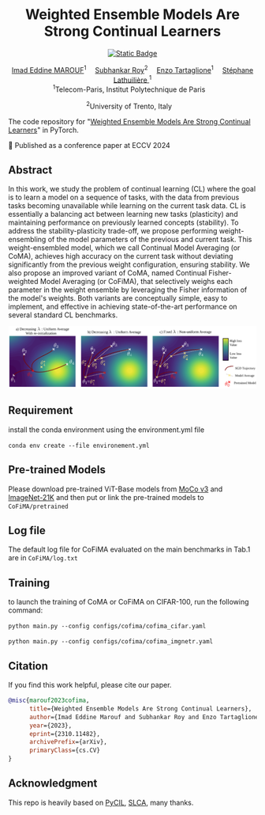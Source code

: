 <div align="center">
  <div>
  <h1>Weighted Ensemble Models Are Strong Continual Learners</h1> 

[![Static Badge](https://img.shields.io/badge/CoFiMA-arXiv-red)](https://arxiv.org/abs/2312.08977)

  </div>

</div>

<div align="center">

<div>
    <a href='' target='_blank'>Imad Eddine MAROUF</a><sup>1</sup>&emsp;
    <a href='' target='_blank'>Subhankar Roy</a><sup>2</sup>&emsp;
    <a href='' target='_blank'>Enzo Tartaglione</a><sup>1</sup>&emsp;
    <a href='' target='_blank'>Stéphane Lathuilière </a><sup>1</sup>
</div>
<div>
<sup>1</sup>Telecom-Paris, Institut Polytechnique de Paris&emsp;

<sup>2</sup>University of Trento, Italy&emsp;
</div>
</div>


The code repository for "[Weighted Ensemble Models Are Strong Continual Learners](https://arxiv.org/abs/2312.08977)" in PyTorch.

📣 Published as a conference paper at ECCV 2024

## Abstract
In this work, we study the problem of continual learning (CL) where the goal is to learn a model on a 
sequence of tasks, with the data from previous tasks becoming unavailable while learning on the current
task data. CL is essentially a balancing act between learning new tasks (plasticity) and maintaining 
performance on previously learned concepts (stability). To address the stability-plasticity trade-off, 
we propose performing weight-ensembling of the model parameters of the previous and current task. 
This weight-ensembled model, which we call Continual Model Averaging (or CoMA), achieves high accuracy 
on the current task without deviating significantly from the previous weight configuration, ensuring stability. 
We also propose an improved variant of CoMA, named Continual 
Fisher-weighted Model Averaging (or CoFiMA), that selectively weighs each parameter in the weight ensemble 
by leveraging the Fisher information of the model's weights. Both variants are conceptually simple, easy to 
implement, and effective in achieving state-of-the-art performance on several standard CL benchmarks.


<p align="center">
  <img src="public/density_function_plot.png" alt="CoFiMA Design" />
</p>

## Requirement
install the conda environment using the environment.yml file

```conda env create --file environement.yml```

## Pre-trained Models
Please download pre-trained ViT-Base models from [MoCo v3](https://drive.google.com/file/d/1bshDu4jEKztZZvwpTVXSAuCsDoXwCkfy/view?usp=share_link) and [ImageNet-21K](https://drive.google.com/file/d/1PcAOf0tJYs1FVDpj-7lrkSuwXTJXVmuk/view?usp=share_link) and 
then put or link the pre-trained models to ```CoFiMA/pretrained```


## Log file 

The default log file for CoFiMA evaluated on the main benchmarks in Tab.1 are in ```CoFiMA/log.txt```


## Training
to launch the training of CoMA or CoFiMA on CIFAR-100, run the following command:

```python main.py --config configs/cofima/cofima_cifar.yaml```

```python main.py --config configs/cofima/cofima_imgnetr.yaml```


## Citation

If you find this work helpful, please cite our paper.

```bibtex
@misc{marouf2023cofima,
      title={Weighted Ensemble Models Are Strong Continual Learners}, 
      author={Imad Eddine Marouf and Subhankar Roy and Enzo Tartaglione and Stéphane Lathuilière},
      year={2023},
      eprint={2310.11482},
      archivePrefix={arXiv},
      primaryClass={cs.CV}
}
```

## Acknowledgment
This repo is heavily based on [PyCIL](https://github.com/G-U-N/PyCIL), [SLCA](https://github.com/GengDavid/SLCA), many thanks.
